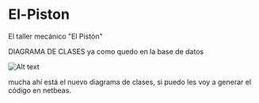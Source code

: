 # El-Piston
El taller mecánico "El Pistón"

DIAGRAMA DE CLASES ya como quedo en la base de datos

![Alt text](http://maplicaciones.azurewebsites.net/wp-content/uploads/2015/10/basededatos.png "Diagrama de clases")

mucha ahí está el nuevo diagrama de clases, si puedo les voy a generar el código en netbeas. 

